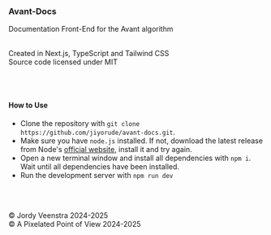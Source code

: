 ### Avant-Docs
Documentation Front-End for the Avant algorithm
<br/>


<br/>
Created in Next.js, TypeScript and Tailwind CSS<br/>
Source code licensed under MIT

<br/><br/>



#### How to Use
* Clone the repository with `git clone https://github.com/jiyorude/avant-docs.git`.
* Make sure you have `node.js` installed. If not, download the latest release from Node's [official website](https://nodejs.org/en), install it and try again.
* Open a new terminal window and install all dependencies with `npm i`. Wait until all dependencies have been installed.
* Run the development server with `npm run dev`

<br/> <br/>

&copy; Jordy Veenstra 2024-2025 <br/>
&copy; A Pixelated Point of View 2024-2025